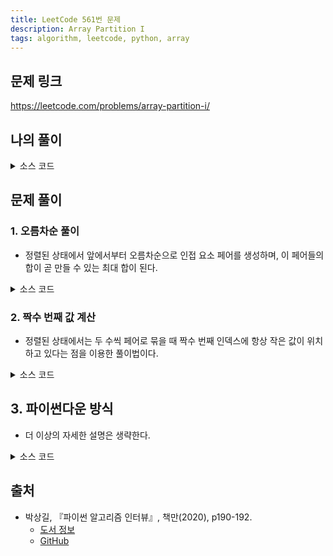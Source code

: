 ```yaml
---
title: LeetCode 561번 문제
description: Array Partition I
tags: algorithm, leetcode, python, array
---
```


## 문제 링크

https://leetcode.com/problems/array-partition-i/

## 나의 풀이

<details>
<summary>소스 코드</summary>
<div markdown="1">

```python
from typing import List


class Solution:
    def my_solution(self, nums: List[int]) -> int:
        result = 0
        nums.sort()
        for i in range(0, len(nums), 2):
            result += nums[i]
        return result
```

</div>
</details>

## 문제 풀이

### 1. 오름차순 풀이

- 정렬된 상태에서 앞에서부터 오름차순으로 인접 요소 페어를 생성하며, 이 페어들의 합이 곧 만들 수 있는 최대 합이 된다.

<details>
<summary>소스 코드</summary>
<div markdown="1">

```python
from typing import List


class Solution:
    def solution1(self, nums: List[int]) -> int:
        result = 0
        pair = []
        nums.sort()

        for n in nums:
            # 앞에서부터 오름차순으로 페어를 만들면서 합 계산
            pair.append(n)
            if len(pair) == 2:
                result += min(pair)
                pair = []

        return result
```

</div>
</details>

### 2. 짝수 번째 값 계산

- 정렬된 상태에서는 두 수씩 페어로 묶을 때 짝수 번째 인덱스에 항상 작은 값이 위치하고 있다는 점을 이용한 풀이법이다.

<details>
<summary>소스 코드</summary>
<div markdown="1">

```python
from typing import List


class Solution:
    def solution2(self, nums: List[int]) -> int:
        result = 0
        nums.sort()

        for i, n in enumerate(nums):
            # 짝수 번째 값의 합 계산
            if i % 2 == 0:
                result += n

        return result
```

</div>
</details>

## 3. 파이썬다운 방식

- 더 이상의 자세한 설명은 생략한다.

<details>
<summary>소스 코드</summary>
<div markdown="1">

```python
from typing import List


class Solution:
    def solution3(self, nums: List[int]) -> int:
        return sum(sorted(nums)[::2])
```

</div>
</details>

## 출처

- 박상길, 『파이썬 알고리즘 인터뷰』, 책만(2020), p190-192.
  - [도서 정보](https://www.onlybook.co.kr/entry/algorithm-interview)
  - [GitHub](https://github.com/onlybooks/algorithm-interview)
